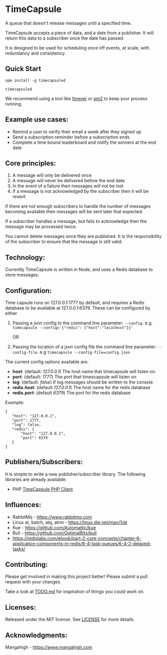 TimeCapsule
===========

A queue that doesn't release messages until a specified time.

TimeCapsule accepts a piece of data, and a date from a publisher. It will return this data to a subscriber once the date has passed.

It is designed to be used for scheduling once off events, at scale, with redundancy and consistency.

Quick Start
-----------

```npm install -g timecapsuled```

```timecapsuled```

We recommend using a tool like [forever](https://www.npmjs.com/package/forever) or [pm2](https://www.npmjs.com/package/pm2) to keep your process running. 

Example use cases:
------------------

- Remind a user to verify their email a week after they signed up
- Send a subscription reminder before a subscription ends
- Complete a time bound leaderboard and notify the winners at the end date

Core principles:
----------------

1. A message will only be delivered once
2. A message will never be delivered before the end date
3. In the event of a failure then messages will not be lost
4. If a message is not acknowledged by the subscriber then it will be resent

If there are not enough subscribers to handle the number of messages becoming available then messages will be sent later that expected.

If a subscriber handles a message, but fails to acknowledge then the message may be processed twice.

You cannot delete messages once they are published. It is the responsibility of the subscriber to ensure that the message is still valid.

Technology:
-----------

Currently TimeCapsule is written in Node, and uses a Redis database to store messages.

Configuration:
--------------

Time capsule runs on 127.0.0.1:1777 by default, and requires a Redis database to be available at 127.0.0.1:6379. These can be configured by either

1. Passing a json config to the command line parameter: ```--config```.
    e.g. ```timecapsule --config='{"redis": {"host":"localhost"}}'```
    
    OR 
    
2. Passing the location of a json config file the command line parameter: ```--config-file```.
    e.g ```timecapsule --config-file=config.json```
    
The current config options available are:
- __host__: (default: *127.0.0.1*) The host name that timecapsule will listen on. 
- __port__: (default: *1777*) The port that timescapsule will listen on
- __log__: (default: *false*) If log messages should be written to the console
- __redis.host__: (default *127.0.0.1*) The host name for the redis database
- __redis.port__: (default *6379*) The port for the redis database
 
 Example:
 ```
 {
    "host": "127.0.0.1",
    "port": 1777,
    "log": false,
    "redis": {
        "host": "127.0.0.1",
        "port": 6379
    }
 }
 ```

Publishers/Subscribers:
-----------------------

It is simple to write a new publisher/subscriber library. The following libraries are already available:

- PHP [TimeCapsule PHP Client](https://github.com/Mangahigh/TimeCapsule-PHP-Client)

Influences:
-----------

- RabbitMq - https://www.rabbitmq.com
- Linux at, batch, atq, atrm - https://linux.die.net/man/1/at
- Kue - https://github.com/Automattic/kue
- Bull - https://github.com/OptimalBits/bull
- https://redislabs.com/ebook/part-2-core-concepts/chapter-6-application-components-in-redis/6-4-task-queues/6-4-2-delayed-tasks/

Contributing:
-------------

Please get involved in making this project better! Please submit a pull request with your changes. 

Take a look at [TODO.md]() for inspiration of things you could work on.

Licenses:
---------

Released under the MIT license. See [LICENSE]() for more details.

Acknowledgments:
----------------

Mangahigh - https://www.mangahigh.com

